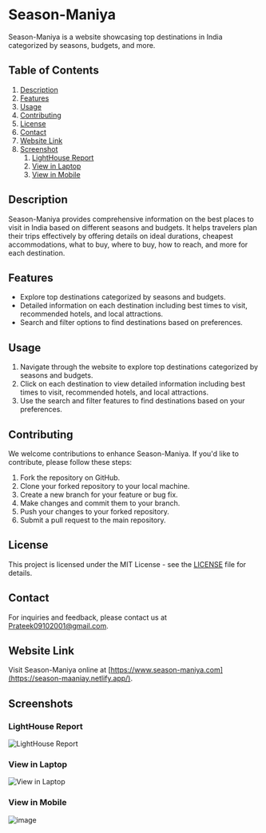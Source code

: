 # Season-Maniya

Season-Maniya is a website showcasing top destinations in India categorized by seasons, budgets, and more.

## Table of Contents

1. [Description](#description)
2. [Features](#features)
3. [Usage](#usage)
4. [Contributing](#contributing)
5. [License](#license)
6. [Contact](#contact)
7. [Website Link](#website-link)
8. [Screenshot](#screenshot)
    1. [LightHouse Report](#lighthouse-report)
    2. [View in Laptop](#view-in-laptop)
    3. [View in Mobile](#view-in-mobile)


## Description

Season-Maniya provides comprehensive information on the best places to visit in India based on different seasons and budgets. It helps travelers plan their trips effectively by offering details on ideal durations, cheapest accommodations, what to buy, where to buy, how to reach, and more for each destination.

## Features

- Explore top destinations categorized by seasons and budgets.
- Detailed information on each destination including best times to visit, recommended hotels, and local attractions.
- Search and filter options to find destinations based on preferences.

## Usage

1. Navigate through the website to explore top destinations categorized by seasons and budgets.
2. Click on each destination to view detailed information including best times to visit, recommended hotels, and local attractions.
3. Use the search and filter features to find destinations based on your preferences.

## Contributing

We welcome contributions to enhance Season-Maniya. If you'd like to contribute, please follow these steps:

1. Fork the repository on GitHub.
2. Clone your forked repository to your local machine.
3. Create a new branch for your feature or bug fix.
4. Make changes and commit them to your branch.
5. Push your changes to your forked repository.
6. Submit a pull request to the main repository.

## License

This project is licensed under the MIT License - see the [LICENSE](LICENSE) file for details.

## Contact

For inquiries and feedback, please contact us at Prateek09102001@gmail.com.

## Website Link

Visit Season-Maniya online at [https://www.season-maniya.com](https://season-maaniay.netlify.app/).

## Screenshots


### LightHouse Report
![LightHouse Report](https://github.com/Prateek09102001/Season-Maaniya/assets/127758351/951f112d-21dd-4ec1-84d5-170ec702ee59)

### View in Laptop
![View in Laptop](https://github.com/Prateek09102001/Season-Maaniya/assets/127758351/90aab8be-04fd-49a3-b6b3-c5f530453bf7)

### View in Mobile
![image](https://github.com/Prateek09102001/Season-Maaniya/assets/127758351/7e75ecab-7943-49cd-89af-49515cd0d3eb)

